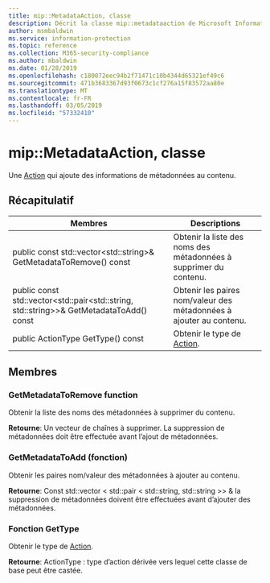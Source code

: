 ```yaml
---
title: mip::MetadataAction, classe
description: Décrit la classe mip::metadataaction de Microsoft Information Protection (MIP) SDK.
author: msmbaldwin
ms.service: information-protection
ms.topic: reference
ms.collection: M365-security-compliance
ms.author: mbaldwin
ms.date: 01/28/2019
ms.openlocfilehash: c180072eec94b2f71471c10b4344d65321ef49c6
ms.sourcegitcommit: 471b3683367d93f0673c1cf276a15f83572aa80e
ms.translationtype: MT
ms.contentlocale: fr-FR
ms.lasthandoff: 03/05/2019
ms.locfileid: "57332410"
---
```

# <a name="class-mipmetadataaction"></a>mip::MetadataAction, classe 
Une [Action](class_mip_action.md) qui ajoute des informations de métadonnées au contenu.
  
## <a name="summary"></a>Récapitulatif
 Membres                        | Descriptions                                
--------------------------------|---------------------------------------------
public const std::vector\<std::string\>& GetMetadataToRemove() const  |  Obtenir la liste des noms des métadonnées à supprimer du contenu.
public const std::vector\<std::pair\<std::string, std::string\>\>& GetMetadataToAdd() const  |  Obtenir les paires nom/valeur des métadonnées à ajouter au contenu.
public ActionType GetType() const  |  Obtenir le type de [Action](class_mip_action.md).
  
## <a name="members"></a>Membres
  
### <a name="getmetadatatoremove-function"></a>GetMetadataToRemove function
Obtenir la liste des noms des métadonnées à supprimer du contenu.

  
**Retourne**: Un vecteur de chaînes à supprimer. La suppression de métadonnées doit être effectuée avant l’ajout de métadonnées.
  
### <a name="getmetadatatoadd-function"></a>GetMetadataToAdd (fonction)
Obtenir les paires nom/valeur des métadonnées à ajouter au contenu.

  
**Retourne**: Const std::vector < std::pair < std::string, std::string >> & la suppression de métadonnées doivent être effectuées avant d’ajouter des métadonnées.
  
### <a name="gettype-function"></a>Fonction GetType
Obtenir le type de [Action](class_mip_action.md).

  
**Retourne**: ActionType : type d’action dérivée vers lequel cette classe de base peut être castée.
